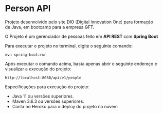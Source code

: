 # **Person API**

Projeto desenvolvido pelo site DIO (Digital Innovation One) para formação de Java, em bootcamp para 
a empresa GFT.

O Projeto é um gerenciador de pessoas feito em **API REST** com **Spring Boot**

Para executar o projeto no terminal, digite o seguinte comando:

`mvn spring-boot:run`

Após executar o comando acima, basta apenas abrir o seguinte endereço e visualizar a execução do projeto:

`http://localhost:8080/api/v1/people`

Especificações para execução do projeto:

* Java 11 ou versões superiores.
* Maven 3.6.3 ou versões superiores.
* Conta no Heroku para o deploy do projeto na nuvem